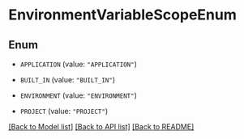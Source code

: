 # EnvironmentVariableScopeEnum

## Enum


* `APPLICATION` (value: `"APPLICATION"`)

* `BUILT_IN` (value: `"BUILT_IN"`)

* `ENVIRONMENT` (value: `"ENVIRONMENT"`)

* `PROJECT` (value: `"PROJECT"`)


[[Back to Model list]](../README.md#documentation-for-models) [[Back to API list]](../README.md#documentation-for-api-endpoints) [[Back to README]](../README.md)


